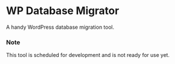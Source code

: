 WP Database Migrator
====================

A handy WordPress database migration tool.

### Note

This tool is scheduled for development and is not ready for use yet.